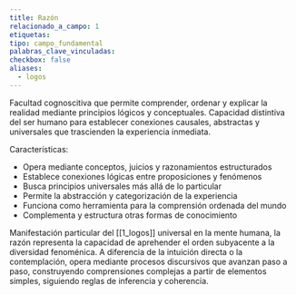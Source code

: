 ```yaml
---
title: Razón
relacionado_a_campo: 1
etiquetas: 
tipo: campo_fundamental
palabras_clave_vinculadas: 
checkbox: false
aliases:
  - logos
---
```


Facultad cognoscitiva que permite comprender, ordenar y explicar la realidad mediante principios lógicos y conceptuales. Capacidad distintiva del ser humano para establecer conexiones causales, abstractas y universales que trascienden la experiencia inmediata.

Características:
- Opera mediante conceptos, juicios y razonamientos estructurados
- Establece conexiones lógicas entre proposiciones y fenómenos
- Busca principios universales más allá de lo particular
- Permite la abstracción y categorización de la experiencia
- Funciona como herramienta para la comprensión ordenada del mundo
- Complementa y estructura otras formas de conocimiento

Manifestación particular del [[1_logos]] universal en la mente humana, la razón representa la capacidad de aprehender el orden subyacente a la diversidad fenoménica. A diferencia de la intuición directa o la contemplación, opera mediante procesos discursivos que avanzan paso a paso, construyendo comprensiones complejas a partir de elementos simples, siguiendo reglas de inferencia y coherencia.
